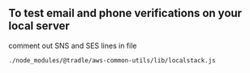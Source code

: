 ## To test email and phone verifications on your local server

comment out SNS and SES lines in file

```
./node_modules/@tradle/aws-common-utils/lib/localstack.js
```
